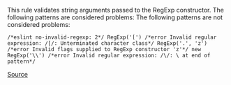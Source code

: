 This rule validates string arguments passed to the RegExp constructor.
The following patterns are considered problems:
The following patterns are not considered problems:

```
/*eslint no-invalid-regexp: 2*/ RegExp('[') /*error Invalid regular expression: /[/: Unterminated character class*/ RegExp('.', 'z') /*error Invalid flags supplied to RegExp constructor 'z'*/ new RegExp('\\') /*error Invalid regular expression: /\/: \ at end of pattern*/
```

[Source](http://eslint.org/docs/rules/no-invalid-regexp)

